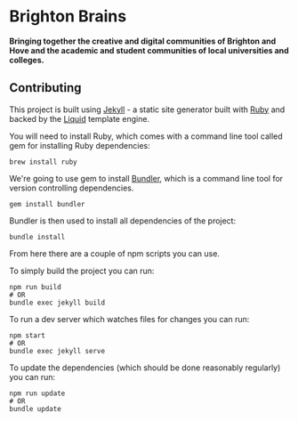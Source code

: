 # Brighton Brains

**Bringing together the creative and digital communities of Brighton and Hove and the academic and student communities of local universities and colleges.**

## Contributing

This project is built using [Jekyll](https://jekyllrb.com/) - a static site generator built with [Ruby](https://www.ruby-lang.org/en/) and backed by the [Liquid](http://shopify.github.io/liquid/) template engine.

You will need to install Ruby, which comes with a command line tool called gem for installing Ruby dependencies:

```
brew install ruby
```

We're going to use gem to install [Bundler](http://bundler.io/), which is a command line tool for version controlling dependencies.

```
gem install bundler
```

Bundler is then used to install all dependencies of the project:

```
bundle install
```

From here there are a couple of npm scripts you can use.

To simply build the project you can run:

```
npm run build
# OR
bundle exec jekyll build
```

To run a dev server which watches files for changes you can run:

```
npm start
# OR
bundle exec jekyll serve
```

To update the dependencies (which should be done reasonably regularly) you can run:

```
npm run update
# OR
bundle update
```
